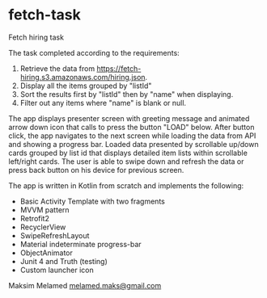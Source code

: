 # fetch-task
Fetch hiring task

The task completed according to the requirements:

1. Retrieve the data from https://fetch-hiring.s3.amazonaws.com/hiring.json.
2. Display all the items grouped by "listId"
3. Sort the results first by "listId" then by "name" when displaying.
4. Filter out any items where "name" is blank or null.

The app displays presenter screen with greeting message and animated arrow down icon that calls to press the button "LOAD" below.
After button click, the app navigates to the next screen while loading the data from API and showing a progress bar.
Loaded data presented by scrollable up/down cards grouped by list id that displays detailed item lists within scrollable left/right cards.
The user is able to swipe down and refresh the data or press back button on his device for previous screen.

The app is written in Kotlin from scratch and implements the following:

* Basic Activity Template with two fragments
* MVVM pattern
* Retrofit2
* RecyclerView
* SwipeRefreshLayout
* Material indeterminate progress-bar
* ObjectAnimator
* Junit 4 and Truth (testing)
* Custom launcher icon

Maksim Melamed
melamed.maks@gmail.com

